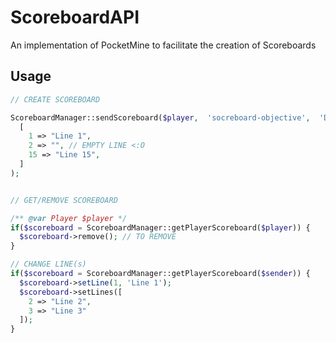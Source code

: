 # ScoreboardAPI
An implementation of PocketMine to facilitate the creation of Scoreboards

## Usage

````php
// CREATE SCOREBOARD

ScoreboardManager::sendScoreboard($player,  'socreboard-objective',  'DiplayName', 
  [
    1 => "Line 1",
    2 => "", // EMPTY LINE <:O
    15 => "Line 15",
  ]
);


// GET/REMOVE SCOREBOARD

/** @var Player $player */
if($scoreboard = ScoreboardManager::getPlayerScoreboard($player)) {
  $scoreboard->remove(); // TO REMOVE
}

// CHANGE LINE(s)
if($scoreboard = ScoreboardManager::getPlayerScoreboard($sender)) {
  $scoreboard->setLine(1, 'Line 1');
  $scoreboard->setLines([
    2 => "Line 2",
    3 => "Line 3"
  ]);
}
````
